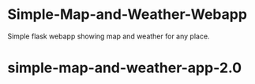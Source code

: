 # Simple-Map-and-Weather-Webapp
Simple flask webapp showing map and weather for any place.
# simple-map-and-weather-app-2.0

